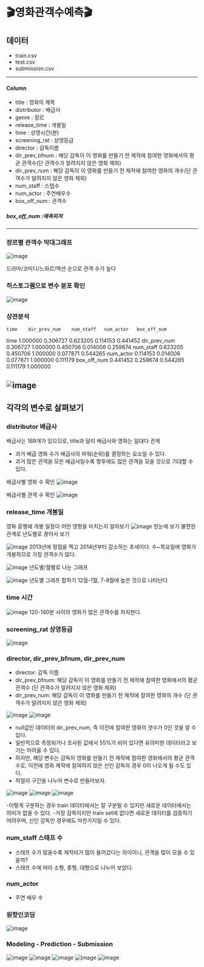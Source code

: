# 🎬영화관객수예측🎬

## 데이터


- train.csv
- test.csv
- submission.csv

---
#### Column
- title : 영화의 제목
- distributor : 배급사
- genre : 장르
- release_time : 개봉일
- time : 상영시간(분)
- screening_rat : 상영등급
- director : 감독이름
- dir_prev_bfnum : 해당 감독이 이 영화를 만들기 전 제작에 참여한 영화에서의 평균 관객수(단 관객수가 알려지지 않은 영화 제외)
- dir_prev_num : 해당 감독이 이 영화를 만들기 전 제작에 참여한 영화의 개수(단 관객수가 알려지지 않은 영화 제외)
- num_staff : 스텝수
- num_actor : 주연배우수
- box_off_num : 관객수

##### box_off_num :예측피처
---

### 장르별 관객수 막대그래프
![image](https://github.com/overthemoonlala/movie/assets/99886389/4a0cae86-b9aa-428d-aa7f-c938ec7df292)

드라마/코미디/느와르/액션 순으로 관객 수가 높다

### 히스토그램으로 변수 분포 확인

![image](https://github.com/overthemoonlala/movie/assets/99886389/46d9c5fe-a839-4b10-ac9b-d4fc0ed311d1)

### 상관분석
	time	dir_prev_num	num_staff	num_actor	box_off_num
time   	1.000000	0.306727	0.623205	0.114153	0.441452
dir_prev_num	0.306727	1.000000	0.450706	0.014006	0.259674
num_staff	0.623205	0.450706	1.000000	0.077871	0.544265
num_actor	0.114153	0.014006	0.077871	1.000000	0.111179
box_off_num	0.441452	0.259674	0.544265	0.111179	1.000000

![image](https://github.com/overthemoonlala/movie/assets/99886389/4d71254e-fa59-4ed6-8914-f6cc68ab496e)
---
## 각각의 변수로 살펴보기

### distributor 배급사
배급사는 169개가 있으므로, title과 달리 배급사와 영화는 일대다 관계
- 과거 배급 영화 수가 배급사의 파워(순위)를 결정하는 요소일 수 있다.
- 과거 많은 관객을 모은 배급사일수록 향후에도 많은 관객을 모을 것으로 기대할 수 있다.

배급사별 영화 수 확인
![image](https://github.com/overthemoonlala/movie/assets/99886389/4041982c-80f6-444f-ad4c-19e1950b741d)

배급사별 관객 수 확인
![image](https://github.com/overthemoonlala/movie/assets/99886389/0df7a973-f999-4086-ac2c-3ee176bbeba2)

### release_time 개봉일
영화 흥행에 개봉 일정이 어떤 영향을 미치는지 알아보기
![image](https://github.com/overthemoonlala/movie/assets/99886389/9ce1b220-d48a-4775-aaa1-18d41df40d13)
한눈에 보기 불편한 관계로 년도별로 끊어서 보기

![image](https://github.com/overthemoonlala/movie/assets/99886389/964f4140-5e69-446a-9365-e9946f940bdd)
2013년에 정점을 찍고 2014년부터 감소하는 추세이다.
수~목요일에 영화가 개봉하므로 가장 관객수가 많다.

![image](https://github.com/overthemoonlala/movie/assets/99886389/3679305b-bd4f-400f-84e2-5285771bf749)
년도별/월별로 나눈 그래프


![image](https://github.com/overthemoonlala/movie/assets/99886389/aa308e02-7bae-4f66-9153-4c4afd5a22c5)
년도별 그래프 합하기
12월-1월, 7-8월에 높은 것으로 나타난다


### time 시간
![image](https://github.com/overthemoonlala/movie/assets/99886389/1d1e1af4-18fd-48c3-a093-4be9d440e35a)
120-140분 사이의 영화가 많은 관객수를 차지한다.



### screening_rat 상영등급
![image](https://github.com/overthemoonlala/movie/assets/99886389/1d00f4ce-aab2-4bf9-ba03-1dea6f55904a)


### director, dir_prev_bfnum, dir_prev_num
- director: 감독 이름
- dir_prev_bfnum: 해당 감독이 이 영화를 만들기 전 제작에 참여한 영화에서의 평균 관객수 (단 관객수가 알려지지 않은 영화 제외)
- dir_prev_num: 해당 감독이 이 영화를 만들기 전 제작에 참여한 영화의 개수 (단 관객수가 알려지지 않은 영화 제외)

![image](https://github.com/overthemoonlala/movie/assets/99886389/cbf73c2a-85a6-4000-bcbc-6a3025a82b0b)
![image](https://github.com/overthemoonlala/movie/assets/99886389/3836cdeb-efc1-4adf-b0e9-01a9bb7c4a17)

- null값인 데이터의 dir_prev_num, 즉 이전에 참여한 영화의 갯수가 0인 것을 알 수 있다.
- 일반적으로 측정되거나 조사된 값에서 55%가 비어 있다면 유의미한 데이터라고 보기는 어려울 수 있다.
- 하지만, 해당 변수는 감독이 영화를 만들기 전 제작에 참여한 영화에서의 평균 관객수로, 이전에 영화 제작에 참여하지 않은 신인 감독의 경우 0이 나오게 될 수도 있다.
- 적절히 구간을 나누어 변수로 만들어보자.

![image](https://github.com/overthemoonlala/movie/assets/99886389/75df0dad-4fe9-410a-9c74-715a39e3dab1)
![image](https://github.com/overthemoonlala/movie/assets/99886389/31c396fa-7fdb-4e1e-9816-0afaab995c70)
![image](https://github.com/overthemoonlala/movie/assets/99886389/68443b05-115e-447a-bc46-bcf8c0d2f8f7)

-이렇게 구분하는 경우 train 데이터에서는 잘 구분될 수 있지만 새로운 데이터에서는 의미가 없을 수 있다.
-거장 감독이지만 train set에 없다면 새로운 데이터를 검증하기 어려우며, 신인 감독인 경우에도 마찬가지일 수 있다.

### num_staff 스태프 수
- 스태프 수가 많을수록 제작비가 많이 들어갔다는 의미이니, 관객을 많이 모을 수 있을까?
- 스태프 수에 따라 소형, 중형, 대형으로 나누어 보았다.

### num_actor
- 주연 배우 수

### 원핫인코딩
![image](https://github.com/overthemoonlala/movie/assets/99886389/b399f350-3ee9-4785-84b7-6b0fa18a1e65)


### Modeling - Prediction - Submission
![image](https://github.com/overthemoonlala/movie/assets/99886389/32975664-2b25-412f-b54f-f2b6bce24e8b)
![image](https://github.com/overthemoonlala/movie/assets/99886389/86f4495d-7f8a-4f7f-9808-67f86b2743b7)
![image](https://github.com/overthemoonlala/movie/assets/99886389/056f0232-67ed-4aad-b7fa-3f2e1af5deca)
![image](https://github.com/overthemoonlala/movie/assets/99886389/6a425368-d19a-4f11-a6d4-559f6c44029a)
![image](https://github.com/overthemoonlala/movie/assets/99886389/29ce2417-db82-4659-827a-ae641bc59c1b)



